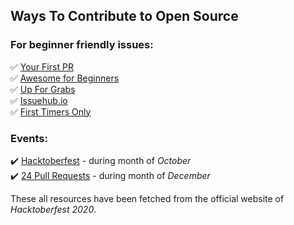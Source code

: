   ## Ways To Contribute to Open Source

  ### For beginner friendly issues:

  :white_check_mark: [Your First PR](http://yourfirstpr.github.io/)<br>
  :white_check_mark: [Awesome for Beginners](https://github.com/mungell/awesome-for-beginners)<br>
  :white_check_mark: [Up For Grabs](https://up-for-grabs.net/#/)<br>
  :white_check_mark: [Issuehub.io](http://issuehub.io/)<br>
  :white_check_mark: [First Timers Only](https://www.firsttimersonly.com/)<br>

  ### Events:

  :heavy_check_mark: [Hacktoberfest](https://hacktoberfest.digitalocean.com/) - during month of _October_ <br>
  :heavy_check_mark: [24 Pull Requests](https://24pullrequests.com/) - during month of _December_ <br>



  These all resources have been fetched from the official website of _Hacktoberfest_ _2020_.
